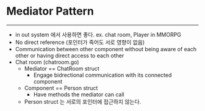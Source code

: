 # Mediator Pattern
---
* in out system 에서 사용하면 좋다. ex. chat room, Player in MMORPG
* No direct reference (포인터가 죽어도 서로 영향이 없음)
* Communication between other component without being aware of each other or having direct access to each other
* Chat room (chatroom.go)
    * Mediator == ChatRoom struct
        * Engage bidrectional communication with its connected component
    * Component == Person struct
        * Have methods the mediator can call
    * Person struct 는 서로의 포인터에 접근하지 않는다.
